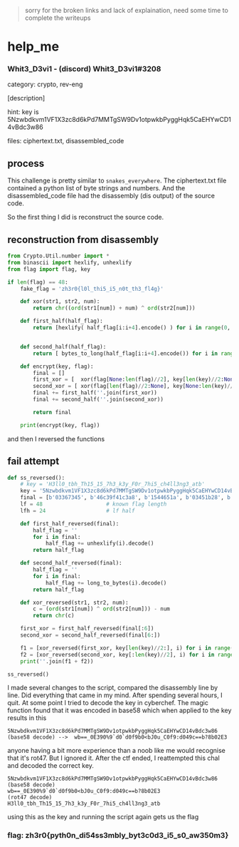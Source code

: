 > sorry for the broken links and lack of explaination, need some time to complete the writeups
# help_me
### Whit3_D3vi1 - (discord) Whit3_D3vi1#3208

category: crypto, rev-eng

[description]

hint: key is 5Nzwbdkvm1VF1X3zc8d6kPd7MMTgSW9Dv1otpwkbPyggHqk5CaEHYwCD14vBdc3w86

files: ciphertext.txt, disassembled_code

## process
This challenge is pretty similar to `snakes_everywhere`.
The ciphertext.txt file contained a python list of byte strings and numbers.
And the disassembled_code file had the disassembly (dis output) of the source code.

So the first thing I did is reconstruct the source code.
## reconstruction from disassembly
```python
from Crypto.Util.number import *
from binascii import hexlify, unhexlify
from flag import flag, key

if len(flag) == 48:
	fake_flag = 'zh3r0{l0l_thi5_i5_n0t_th3_fl4g}'

	def xor(str1, str2, num):
		return chr((ord(str1[num]) + num) ^ ord(str2[num]))

	def first_half(half_flag):
		return [hexlify( half_flag[i:i+4].encode() ) for i in range(0, len(half_flag), 4)]


	def second_half(half_flag):
		return [ bytes_to_long(half_flag[i:i+4].encode()) for i in range(0, len(half_flag), 4)]

	def encrypt(key, flag):
		final = []
		first_xor = [  xor(flag[None:len(flag)//2], key[len(key)//2:None], i) for i in range(len(flag)//2)]
		second_xor = [ xor(flag[len(flag)//2:None], key[None:len(key)//2], i) for i in range(len(flag)//2)]
		final += first_half(''.join(first_xor))
		final += second_half(''.join(second_xor))

		return final

	print(encrypt(key, flag))
```
and then I reversed the functions
## fail attempt
```python
def ss_reversed():
	# key = 'H3ll0_tbh_Th15_15_7h3_k3y_F0r_7hi5_ch4ll3ng3_atb'
	key = '5Nzwbdkvm1VF1X3zc8d6kPd7MMTgSW9Dv1otpwkbPyggHqk5CaEHYwCD14vBdc3w86'
	final = [b'03367345', b'46c39f41c3a8', b'1544651a', b'03451b28', b'77c3aac3a275', b'c39e16c3b6c3b2', 391124763, 121061897, 1396123432, 389813723487, 295339258400, 131682038629031]
	lf = 48                    # known flag length
	lfh = 24                   # lf half

	def first_half_reversed(final):
		half_flag = ''
		for i in final:
			half_flag += unhexlify(i).decode()
		return half_flag

	def second_half_reversed(final):
		half_flag = ''
		for i in final:
			half_flag += long_to_bytes(i).decode()
		return half_flag

	def xor_reversed(str1, str2, num):
		c = (ord(str1[num]) ^ ord(str2[num])) - num
		return chr(c)

	first_xor = first_half_reversed(final[:6])
	second_xor = second_half_reversed(final[6:])

	f1 = [xor_reversed(first_xor, key[len(key)//2:], i) for i in range(lfh)]
	f2 = [xor_reversed(second_xor, key[:len(key)//2], i) for i in range(lfh)]
	print(''.join(f1 + f2))

ss_reversed()
```
I made several changes to the script, compared the disassembly line by line. Did everything that came in my mind.
After spending several hours, I quit.
At some point I tried to decode the key in cyberchef. The magic function found that it was encoded in base58
which when applied to the key results in this
```
5Nzwbdkvm1VF1X3zc8d6kPd7MMTgSW9Dv1otpwkbPyggHqk5CaEHYwCD14vBdc3w86  (base58 decode) -->  wb==_0E390%9`d0`d0f9b0<bJ0u_C0f9:d049c==b?8b02E3
```
anyone having a bit more experience than a noob like me would recognise that it's rot47. But I ignored it.
After the ctf ended, I reattempted this chal and decoded the correct key.
```
5Nzwbdkvm1VF1X3zc8d6kPd7MMTgSW9Dv1otpwkbPyggHqk5CaEHYwCD14vBdc3w86
(base58 decode)
wb==_0E390%9`d0`d0f9b0<bJ0u_C0f9:d049c==b?8b02E3
(rot47 decode)
H3ll0_tbh_Th15_15_7h3_k3y_F0r_7hi5_ch4ll3ng3_atb
```

using this as the key and running the script again gets us the flag


### flag: zh3r0{pyth0n_di54ss3mbly_byt3c0d3_i5_s0_aw350m3}
